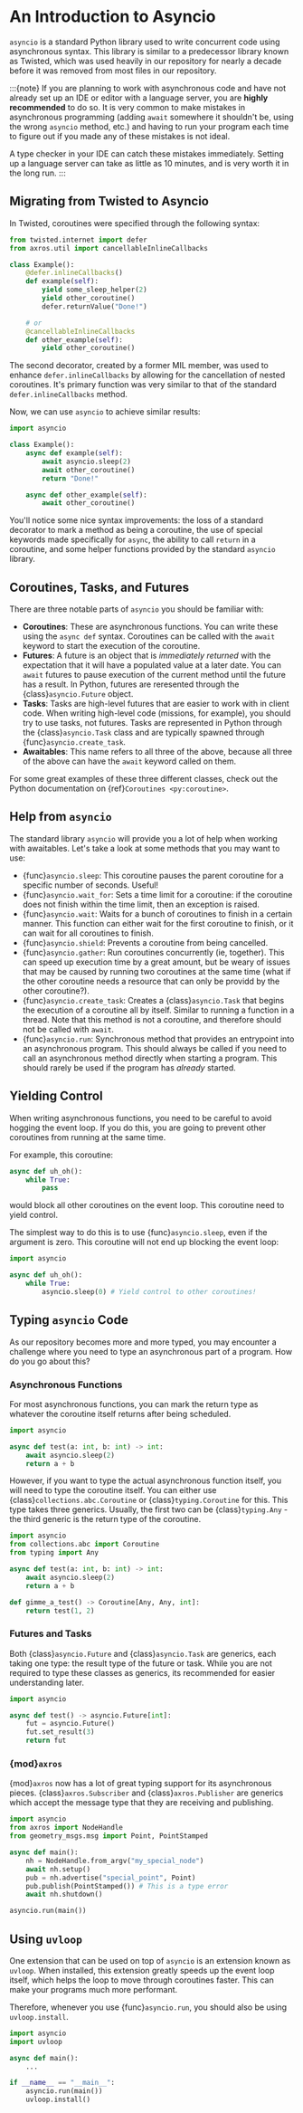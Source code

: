 # An Introduction to Asyncio

`asyncio` is a standard Python library used to write concurrent code using asynchronous
syntax. This library is similar to a predecessor library known as Twisted, which
was used heavily in our repository for nearly a decade before it was removed from
most files in our repository.

:::{note}
If you are planning to work with asynchronous code and have not already set up
an IDE or editor with a language server, you are **highly recommended** to do so.
It is very common to make mistakes in asynchronous programming (adding `await` somewhere
it shouldn't be, using the wrong `asyncio` method, etc.) and having to run your
program each time to figure out if you made any of these mistakes is not ideal.

A type checker in your IDE can catch these mistakes immediately. Setting up a language
server can take as little as 10 minutes, and is very worth it in the long run.
:::

## Migrating from Twisted to Asyncio

In Twisted, coroutines were specified through the following syntax:

```python
from twisted.internet import defer
from axros.util import cancellableInlineCallbacks

class Example():
    @defer.inlineCallbacks()
    def example(self):
        yield some_sleep_helper(2)
        yield other_coroutine()
        defer.returnValue("Done!")

    # or
    @cancellableInlineCallbacks
    def other_example(self):
        yield other_coroutine()
```

The second decorator, created by a former MIL member, was used to enhance `defer.inlineCallbacks`
by allowing for the cancellation of nested coroutines. It's primary function was
very similar to that of the standard `defer.inlineCallbacks` method.

Now, we can use `asyncio` to achieve similar results:
```python
import asyncio

class Example():
    async def example(self):
        await asyncio.sleep(2)
        await other_coroutine()
        return "Done!"

    async def other_example(self):
        await other_coroutine()
```

You'll notice some nice syntax improvements: the loss of a standard decorator to
mark a method as being a coroutine, the use of special keywords made specifically
for `async`, the ability to call `return` in a coroutine, and some helper functions
provided by the standard `asyncio` library.

## Coroutines, Tasks, and Futures
There are three notable parts of `asyncio` you should be familiar with:
* **Coroutines**: These are asynchronous functions. You can write these using
  the `async def` syntax. Coroutines can be called with the `await` keyword to
  start the execution of the coroutine.
* **Futures**: A future is an object that is _immediately returned_ with the expectation
  that it will have a populated value at a later date. You can `await` futures
  to pause execution of the current method until the future has a result. In Python,
  futures are reresented through the {class}`asyncio.Future` object.
* **Tasks**: Tasks are high-level futures that are easier to work with in client
  code. When writing high-level code (missions, for example), you should try to use
  tasks, not futures. Tasks are represented in Python through the {class}`asyncio.Task`
  class and are typically spawned through {func}`asyncio.create_task`.
* **Awaitables**: This name refers to all three of the above, because all three of
  the above can have the `await` keyword called on them.

For some great examples of these three different classes, check out the Python
documentation on {ref}`Coroutines <py:coroutine>`.

## Help from `asyncio`
The standard library `asyncio` will provide you a lot of help when working with
awaitables. Let's take a look at some methods that you may want to use:

* {func}`asyncio.sleep`: This coroutine pauses the parent coroutine for a specific
  number of seconds. Useful!
* {func}`asyncio.wait_for`: Sets a time limit for a coroutine: if the coroutine
  does not finish within the time limit, then an exception is raised.
* {func}`asyncio.wait`: Waits for a bunch of coroutines to finish in a certain manner.
  This function can either wait for the first coroutine to finish, or it can
  wait for all coroutines to finish.
* {func}`asyncio.shield`: Prevents a coroutine from being cancelled.
* {func}`asyncio.gather`: Run coroutines concurrently (ie, together). This can speed
  up execution time by a great amount, but be weary of issues that may be caused
  by running two coroutines at the same time (what if the other coroutine needs a resource
  that can only be providd by the other coroutine?).
* {func}`asyncio.create_task`: Creates a {class}`asyncio.Task` that begins the execution
  of a coroutine all by itself. Similar to running a function in a thread. Note
  that this method is not a coroutine, and therefore should not be called with
  `await`.
* {func}`asyncio.run`: Synchronous method that provides an entrypoint into an asynchronous
  program. This should always be called if you need to call an asynchronous method
  directly when starting a program. This should rarely be used if the program has
  _already_ started.

## Yielding Control
When writing asynchronous functions, you need to be careful to avoid hogging the
event loop. If you do this, you are going to prevent other coroutines from running
at the same time.

For example, this coroutine:
```python
async def uh_oh():
    while True:
        pass
```
would block all other coroutines on the event loop. This coroutine need to yield
control.

The simplest way to do this is to use {func}`asyncio.sleep`, even if the argument
is zero. This coroutine will not end up blocking the event loop:
```python
import asyncio

async def uh_oh():
    while True:
        asyncio.sleep(0) # Yield control to other coroutines!
```

## Typing `asyncio` Code
As our repository becomes more and more typed, you may encounter a challenge where
you need to type an asynchronous part of a program. How do you go about this?

### Asynchronous Functions
For most asynchronous functions, you can mark the return type as whatever
the coroutine itself returns after being scheduled.

```python
import asyncio

async def test(a: int, b: int) -> int:
    await asyncio.sleep(2)
    return a + b
```

However, if you want to type the actual asynchronous function itself, you will
need to type the coroutine itself. You can either use {class}`collections.abc.Coroutine`
or {class}`typing.Coroutine` for this. This type takes three generics. Usually,
the first two can be {class}`typing.Any` - the third generic is the return type
of the coroutine.

```python
import asyncio
from collections.abc import Coroutine
from typing import Any

async def test(a: int, b: int) -> int:
    await asyncio.sleep(2)
    return a + b

def gimme_a_test() -> Coroutine[Any, Any, int]:
    return test(1, 2)
```

### Futures and Tasks
Both {class}`asyncio.Future` and {class}`asyncio.Task` are generics, each taking
one type: the result type of the future or task. While you are not required to type
these classes as generics, its recommended for easier understanding later.

```python
import asyncio

async def test() -> asyncio.Future[int]:
    fut = asyncio.Future()
    fut.set_result(3)
    return fut
```

### {mod}`axros`
{mod}`axros` now has a lot of great typing support for its asynchronous pieces.
{class}`axros.Subscriber` and {class}`axros.Publisher` are generics which accept
the message type that they are receiving and publishing.

```python
import asyncio
from axros import NodeHandle
from geometry_msgs.msg import Point, PointStamped

async def main():
    nh = NodeHandle.from_argv("my_special_node")
    await nh.setup()
    pub = nh.advertise("special_point", Point)
    pub.publish(PointStamped()) # This is a type error
    await nh.shutdown()

asyncio.run(main())
```

## Using `uvloop`
One extension that can be used on top of `asyncio` is an extension known as `uvloop`.
When installed, this extension greatly speeds up the event loop itself, which helps
the loop to move through coroutines faster. This can make your programs much more
performant.

Therefore, whenever you use {func}`asyncio.run`, you should also be using `uvloop.install`.
```python
import asyncio
import uvloop

async def main():
    ...

if __name__ == "__main__":
    asyncio.run(main())
    uvloop.install()
```
